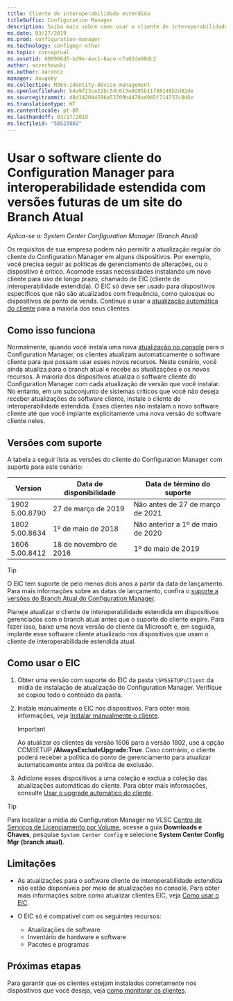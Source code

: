```yaml
---
title: Cliente de interoperabilidade estendida
titleSuffix: Configuration Manager
description: Saiba mais sobre como usar o cliente de interoperabilidade estendida para dar suporte de longo prazo de um cliente do Configuration Manager estático com um site de branch atual.
ms.date: 03/27/2019
ms.prod: configuration-manager
ms.technology: configmgr-other
ms.topic: conceptual
ms.assetid: 600086d5-bd9e-4ac1-8ace-c7a62de80dc2
author: aczechowski
ms.author: aaroncz
manager: dougeby
ms.collection: M365-identity-device-management
ms.openlocfilehash: b4a9f23ce22bc5dc613e9d85b11f88148b2d82de
ms.sourcegitcommit: d8d142044586a53709b4478ad945f714737c8d6e
ms.translationtype: HT
ms.contentlocale: pt-BR
ms.lasthandoff: 03/27/2019
ms.locfileid: "58523802"
---
```

# <a name="use-the-configuration-manager-client-software-for-extended-interoperability-with-future-versions-of-a-current-branch-site"></a>Usar o software cliente do Configuration Manager para interoperabilidade estendida com versões futuras de um site do Branch Atual

*Aplica-se a: System Center Configuration Manager (Branch Atual)*  

Os requisitos de sua empresa podem não permitir a atualização regular do cliente do Configuration Manager em alguns dispositivos. Por exemplo, você precisa seguir as políticas de gerenciamento de alterações, ou o dispositivo é crítico. Acomode essas necessidades instalando um novo cliente para uso de longo prazo, chamado de EIC (cliente de interoperabilidade estendida). O EIC só deve ser usado para dispositivos específicos que não são atualizados com frequência, como quiosque ou dispositivos de ponto de venda. Continue a usar a [atualização automática do cliente](/sccm/core/clients/manage/upgrade/upgrade-clients-for-windows-computers#use-automatic-client-upgrade) para a maioria dos seus clientes. 



## <a name="how-it-works"></a>Como isso funciona

Normalmente, quando você instala uma nova [atualização no console](/sccm/core/servers/manage/install-in-console-updates) para o Configuration Manager, os clientes atualizam automaticamente o software cliente para que possam usar esses novos recursos. Neste cenário, você ainda atualiza para o branch atual e recebe as atualizações e os novos recursos. A maioria dos dispositivos atualiza o software cliente do Configuration Manager com cada atualização de versão que você instalar. No entanto, em um subconjunto de sistemas críticos que você não deseja receber atualizações de software cliente, instale o cliente de interoperabilidade estendida. Esses clientes não instalam o novo software cliente até que você implante explicitamente uma nova versão do software cliente neles.



## <a name="supported-versions"></a>Versões com suporte

A tabela a seguir lista as versões do cliente do Configuration Manager com suporte para este cenário:

| Version  | Data de disponibilidade  | Data de término do suporte  |
|---------|---------|---------|
|1902<br/>5.00.8790     | 27 de março de 2019        | Não antes de 27 de março de 2021        |
|1802<br/>5.00.8634     | 1º de maio de 2018        | Não anterior a 1º de maio de 2020        |
|1606<br/>5.00.8412     | 18 de novembro de 2016        | 1º de maio de 2019        |

> [!TIP]  
> O EIC tem suporte de pelo menos dois anos a partir da data de lançamento. Para mais informações sobre as datas de lançamento, confira o [suporte a versões do Branch Atual do Configuration Manager](/sccm/core/servers/manage/current-branch-versions-supported).  

Planeje atualizar o cliente de interoperabilidade estendida em dispositivos gerenciados com o branch atual antes que o suporte do cliente expire. Para fazer isso, baixe uma nova versão do cliente da Microsoft e, em seguida, implante esse software cliente atualizado nos dispositivos que usam o cliente de interoperabilidade estendida atual.



## <a name="how-to-use-the-eic"></a>Como usar o EIC

1. Obter uma versão com suporte do EIC da pasta `\SMSSETUP\Client` da mídia de instalação de atualização do Configuration Manager. Verifique se copiou todo o conteúdo da pasta.  

2. Instale manualmente o EIC nos dispositivos. Para obter mais informações, veja [Instalar manualmente o cliente](/sccm/core/clients/deploy/deploy-clients-to-windows-computers#BKMK_Manual).  

    > [!Important]  
    > Ao atualizar os clientes da versão 1606 para a versão 1802, use a opção CCMSETUP **/AlwaysExcludeUpgrade:True**. Caso contrário, o cliente poderá receber a política do ponto de gerenciamento para atualizar automaticamente antes da política de exclusão.  

3. Adicione esses dispositivos a uma coleção e exclua a coleção das atualizações automáticas do cliente. Para obter mais informações, consulte [Usar o upgrade automático do cliente](/sccm/core/clients/manage/upgrade/upgrade-clients-for-windows-computers#use-automatic-client-upgrade).  

> [!TIP]  
> Para localizar a mídia do Configuration Manager no VLSC [Centro de Serviços de Licenciamento por Volume](https://www.microsoft.com/Licensing/servicecenter/Downloads/DownloadsAndKeys.aspx), acesse a guia **Downloads e Chaves**, pesquise `System Center Config` e selecione **System Center Config Mgr (branch atual)**.



## <a name="limitations"></a>Limitações

- As atualizações para o software cliente de interoperabilidade estendida não estão disponíveis por meio de atualizações no console. Para obter mais informações sobre como atualizar clientes EIC, veja [Como usar o EIC](#how-to-use-the-eic).  

- O EIC só é compatível com os seguintes recursos:  

    - Atualizações de software  
    - Inventário de hardware e software
    - Pacotes e programas



## <a name="next-steps"></a>Próximas etapas

Para garantir que os clientes estejam instalados corretamente nos dispositivos que você deseja, veja [como monitorar os clientes](/sccm/core/clients/manage/monitor-clients).
